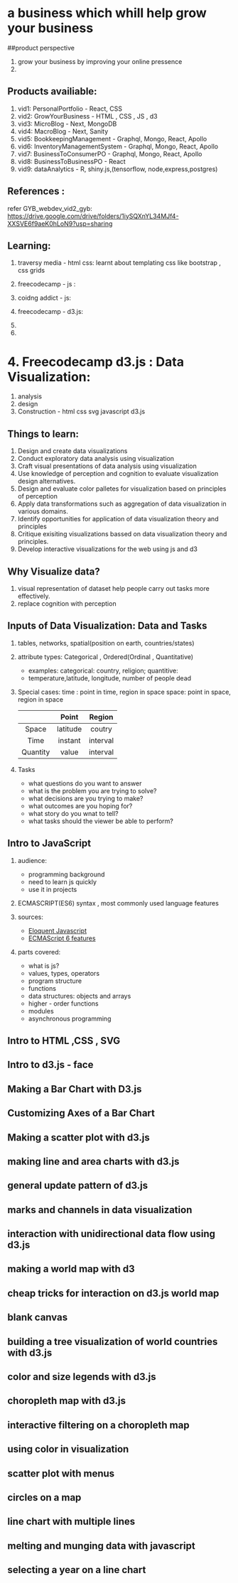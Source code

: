 # a business which whill help grow your business 

##product perspective
1. grow your business by improving your online pressence
2. 

## Products availiable:
1. vid1: PersonalPortfolio - React, CSS
2. vid2: GrowYourBusiness - HTML , CSS , JS , d3
3. vid3: MicroBlog - Next, MongoDB 
4. vid4: MacroBlog - Next, Sanity
5. vid5: BookkeepingManagement - Graphql, Mongo, React, Apollo
6. vid6: InventoryManagementSystem - Graphql, Mongo, React, Apollo
7. vid7: BusinessToConsumerPO - Graphql, Mongo, React, Apollo
8. vid8: BusinessToBusinessPO - React
9. vid9: dataAnalytics - R, shiny.js,(tensorflow, node,express,postgres)

## References : 
refer GYB_webdev_vid2_gyb: https://drive.google.com/drive/folders/1iySQXnYL34MJf4-XXSVE6f9aeK0hLoN9?usp=sharing 

## Learning: 
1. traversy media - html css: 
	learnt about templating css like bootstrap , css grids
2. freecodecamp - js :

3. coidng addict - js: 

4. freecodecamp - d3.js: 
	
5. 

6. 


# 4. Freecodecamp d3.js : Data Visualization: 

1. analysis
2. design
3. Construction - html css svg javascript d3.js

## Things to learn: 
1. Design and create data visualizations
2. Conduct exploratory data analysis using visualization
3. Craft visual presentations of data analysis using visualization
4. Use knowledge of perception and cognition to evaluate visualization design alternatives.
5. Design and evaluate color palletes for visualization based on principles of perception
6. Apply data transformations such as aggregation of data visualization in various domains.
7. Identify opportunities for application of data visualization theory and principles 
8. Critique exisiting visualizations bassed on data visualization theory and principles.
9. Develop interactive visualizations for the web using js and d3

## Why Visualize data?
1. visual representation of dataset help people carry out tasks more effectively.
2. replace cognition with perception

## Inputs of Data Visualization: Data and Tasks
1. tables, networks, spatial(position on earth, countries/states)
2. attribute types: Categorical , Ordered(Ordinal , Quantitative)
	- examples: categorical: country, religion; quantitive: 
	- temperature,latitude, longitude, number of people dead 
3. Special cases: 
	time : point in time, region in space
	space: point in space, region in space
	
	|		  | Point  		| Region 		 |
	| :---:   | :-:    		| :-:     		 |
	| Space   | latitude    | coutry  		 |
	| Time    | instant    	| interval    	 |
	| Quantity| value    	| interval    	 |
4. Tasks 
	- what questions do you want to answer
	- what is the problem you are trying to solve?
	- what decisions are you trying to make?
	- what outcomes are you hoping for? 
	- what story do you wnat to tell?
	- what tasks should the viewer be able to perform?

## Intro to JavaScript 
1. audience:
	- programming background
	- need to learn js quickly
	- use it in projects

2. ECMASCRIPT(ES6) syntax , most commonly used language features

3. sources: 
	- [Eloquent Javascript](https://eloquentjavascript.net/)
	- [ECMAScript 6 features](https://github.com/lukehoban/es6features)
4. parts covered: 
    - what is js?
    - values, types, operators 
    - program structure
    - functions  
    - data structures: objects and arrays
    - higher - order functions
    - modules 
    - asynchronous programming

    

## Intro to HTML ,CSS , SVG 

## Intro to d3.js - face

## Making a Bar Chart with D3.js

## Customizing Axes of a Bar Chart

## Making a scatter plot with d3.js

## making line and area charts with d3.js

## general update pattern of d3.js

## marks and channels in data visualization

## interaction with unidirectional data flow using d3.js

## making a world map with d3

## cheap tricks for interaction on d3.js world map

## blank canvas

## building a tree visualization of world countries with d3.js

## color and size legends with d3.js

## choropleth map with d3.js

## interactive filtering on a choropleth map 

## using color in visualization

## scatter plot with menus

## circles on a map

## line chart with multiple lines

## melting and munging data with javascript 

## selecting a year on a line chart 



